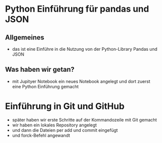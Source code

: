 # Python Einführung für pandas und JSON
## Allgemeines
- das ist eine Einführe in die Nutzung von der Python-Library Pandas und JSON
## Was haben wir getan?
- mit Jupityer Notebook ein neues Notebook angelegt und dort zuerst eine Python Einführung gemacht
# Einführung in Git und GitHub
- später haben wir erste Schritte auf der Kommandozeile mit Git gemacht
- wir haben ein lokales Repository angelegt
- und dann die Dateien per add und commit eingefügt
- und forck-Befehl angewandt
